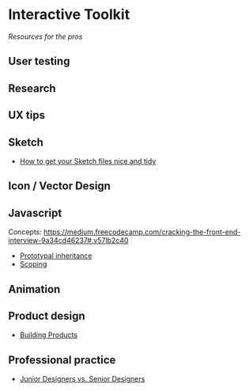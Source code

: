 # Interactive Toolkit
_Resources for the pros_

## User testing
## Research
## UX tips
## Sketch  
* [How to get your Sketch files nice and tidy](https://pixel2html.com/blog/how-to-get-your-sketch-files-nice-and-tidy.html?utm_source=designernews)  

 
## Icon / Vector Design
## Javascript
Concepts:
https://medium.freecodecamp.com/cracking-the-front-end-interview-9a34cd46237#.v57lb2c40
* [Prototypal inheritance](https://developer.mozilla.org/en-US/docs/Web/JavaScript/Inheritance_and_the_prototype_chain)
* [Scoping](https://spin.atomicobject.com/2014/10/20/javascript-scope-closures/)  

## Animation
## Product design
* [Building Products](https://medium.com/the-year-of-the-looking-glass/building-products-91aa93bea4bb#.bng6vsedo)

## Professional practice
* [Junior Designers vs. Senior Designers](https://medium.com/the-year-of-the-looking-glass/junior-designers-vs-senior-designers-fbe483d3b51e#.o4zo20k9a)
